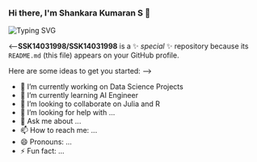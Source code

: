 ### Hi there, I'm Shankara Kumaran S 👋

<img src ="https://readme-typing-svg.herokuapp.com?font=Montserrat&color=343deb&size=24&lines=Hey+there,+I'm+Shankara+Kumaran+S;I'm+an+AI+Engineer.;AI+Developer+!.;Researcher.;" alt="Typing SVG" >

<--**SSK14031998/SSK14031998** is a ✨ _special_ ✨ repository because its `README.md` (this file) appears on your GitHub profile.

Here are some ideas to get you started: -->

- 🔭 I’m currently working on Data Science Projects
- 🌱 I’m currently learning AI Engineer
- 👯 I’m looking to collaborate on Julia and R
- 🤔 I’m looking for help with ...
- 💬 Ask me about ...
- 📫 How to reach me: ...
- 😄 Pronouns: ...
- ⚡ Fun fact: ...
